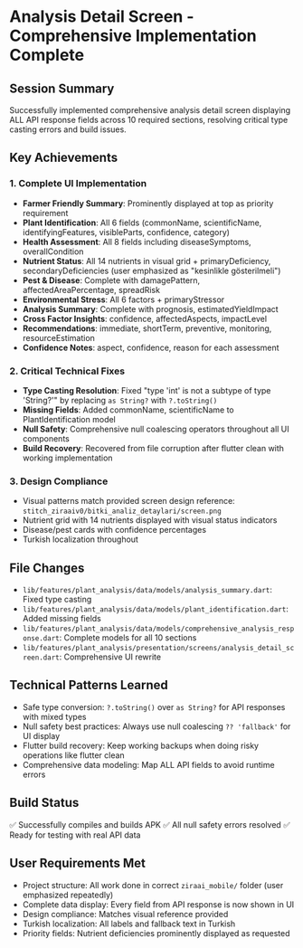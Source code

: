 # Analysis Detail Screen - Comprehensive Implementation Complete

## Session Summary
Successfully implemented comprehensive analysis detail screen displaying ALL API response fields across 10 required sections, resolving critical type casting errors and build issues.

## Key Achievements

### 1. Complete UI Implementation
- **Farmer Friendly Summary**: Prominently displayed at top as priority requirement
- **Plant Identification**: All 6 fields (commonName, scientificName, identifyingFeatures, visibleParts, confidence, category)
- **Health Assessment**: All 8 fields including diseaseSymptoms, overallCondition
- **Nutrient Status**: All 14 nutrients in visual grid + primaryDeficiency, secondaryDeficiencies (user emphasized as "kesinlikle gösterilmeli")
- **Pest & Disease**: Complete with damagePattern, affectedAreaPercentage, spreadRisk
- **Environmental Stress**: All 6 factors + primaryStressor
- **Analysis Summary**: Complete with prognosis, estimatedYieldImpact
- **Cross Factor Insights**: confidence, affectedAspects, impactLevel
- **Recommendations**: immediate, shortTerm, preventive, monitoring, resourceEstimation
- **Confidence Notes**: aspect, confidence, reason for each assessment

### 2. Critical Technical Fixes
- **Type Casting Resolution**: Fixed "type 'int' is not a subtype of type 'String?'" by replacing `as String?` with `?.toString()`
- **Missing Fields**: Added commonName, scientificName to PlantIdentification model
- **Null Safety**: Comprehensive null coalescing operators throughout all UI components
- **Build Recovery**: Recovered from file corruption after flutter clean with working implementation

### 3. Design Compliance
- Visual patterns match provided screen design reference: `stitch_ziraaiv0/bitki_analiz_detaylari/screen.png`
- Nutrient grid with 14 nutrients displayed with visual status indicators
- Disease/pest cards with confidence percentages
- Turkish localization throughout

## File Changes
- `lib/features/plant_analysis/data/models/analysis_summary.dart`: Fixed type casting
- `lib/features/plant_analysis/data/models/plant_identification.dart`: Added missing fields
- `lib/features/plant_analysis/data/models/comprehensive_analysis_response.dart`: Complete models for all 10 sections
- `lib/features/plant_analysis/presentation/screens/analysis_detail_screen.dart`: Comprehensive UI rewrite

## Technical Patterns Learned
- Safe type conversion: `?.toString()` over `as String?` for API responses with mixed types
- Null safety best practices: Always use null coalescing `?? 'fallback'` for UI display
- Flutter build recovery: Keep working backups when doing risky operations like flutter clean
- Comprehensive data modeling: Map ALL API fields to avoid runtime errors

## Build Status
✅ Successfully compiles and builds APK
✅ All null safety errors resolved
✅ Ready for testing with real API data

## User Requirements Met
- Project structure: All work done in correct `ziraai_mobile/` folder (user emphasized repeatedly)
- Complete data display: Every field from API response is now shown in UI
- Design compliance: Matches visual reference provided
- Turkish localization: All labels and fallback text in Turkish
- Priority fields: Nutrient deficiencies prominently displayed as requested